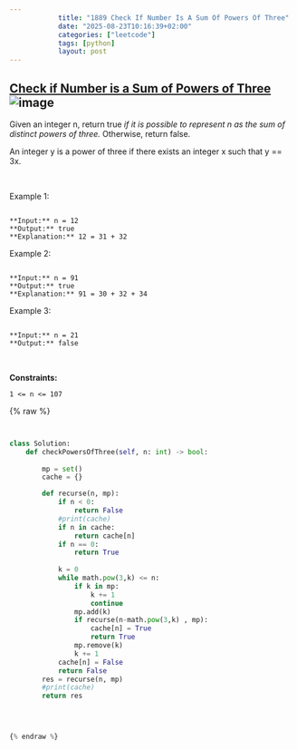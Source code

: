 ```yaml
---
            title: "1889 Check If Number Is A Sum Of Powers Of Three"
            date: "2025-08-23T10:16:39+02:00"
            categories: ["leetcode"]
            tags: [python]
            layout: post
---
```

            
## [Check if Number is a Sum of Powers of Three](https://leetcode.com/problems/check-if-number-is-a-sum-of-powers-of-three) ![image](https://img.shields.io/badge/Difficulty-Medium-orange)

Given an integer n, return true *if it is possible to represent *n* as the sum of distinct powers of three.* Otherwise, return false.

An integer y is a power of three if there exists an integer x such that y == 3x.

 

Example 1:

```

**Input:** n = 12
**Output:** true
**Explanation:** 12 = 31 + 32

```

Example 2:

```

**Input:** n = 91
**Output:** true
**Explanation:** 91 = 30 + 32 + 34

```

Example 3:

```

**Input:** n = 21
**Output:** false

```

 

**Constraints:**

	1 <= n <= 107

{% raw %}


```python


class Solution:
    def checkPowersOfThree(self, n: int) -> bool:
        
        mp = set()
        cache = {}

        def recurse(n, mp):
            if n < 0:
                return False
            #print(cache)
            if n in cache:
                return cache[n]
            if n == 0:
                return True
            
            k = 0
            while math.pow(3,k) <= n:
                if k in mp:
                    k += 1
                    continue
                mp.add(k)
                if recurse(n-math.pow(3,k) , mp):
                    cache[n] = True
                    return True
                mp.remove(k)
                k += 1
            cache[n] = False
            return False
        res = recurse(n, mp)
        #print(cache)
        return res

        


{% endraw %}
```
